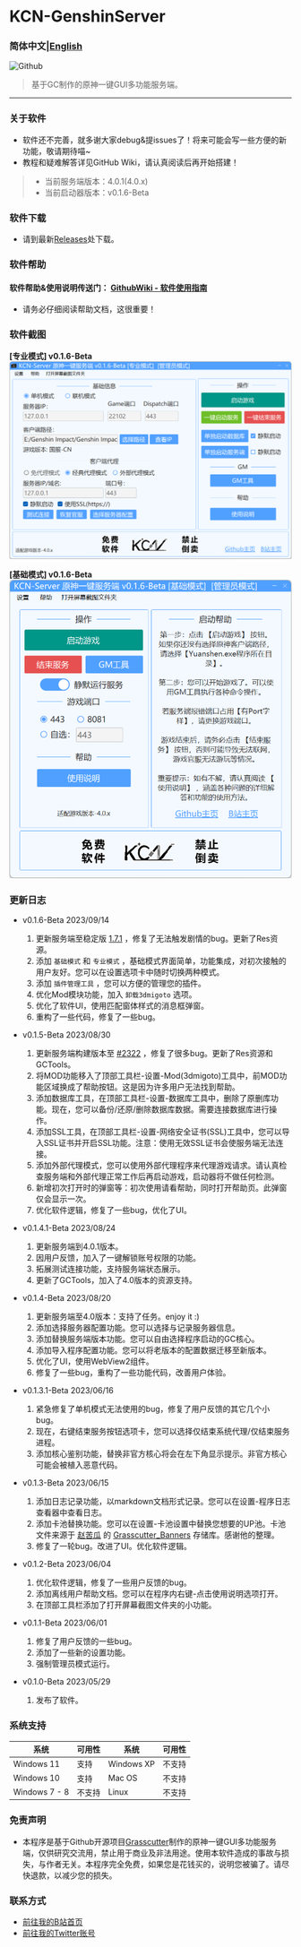 # KCN-GenshinServer

### 简体中文|[English](README_EN.md)

![Github](https://socialify.git.ci/JDDKCN/KCN-GenshinServer/image?description=1&forks=1&issues=1&language=1&logo=https%3A%2F%2Favatars.githubusercontent.com/u/103011451?v=4&name=1&owner=1&pulls=1&stargazers=1&theme=Light)

> 基于GC制作的原神一键GUI多功能服务端。

---

### 关于软件
- 软件还不完善，就多谢大家debug&提issues了！将来可能会写一些方便的新功能，敬请期待喵~ 
- 教程和疑难解答详见GitHub Wiki，请认真阅读后再开始搭建！
 > - 当前服务端版本：4.0.1(4.0.x)
 > - 当前启动器版本：v0.1.6-Beta

### 软件下载
- 请到最新[Releases](https://github.com/JDDKCN/KCN-GenshinServer/releases/)处下载。

### 软件帮助
  #### 软件帮助&使用说明传送门： [GithubWiki - 软件使用指南](https://github.com/JDDKCN/KCN-GenshinServer/wiki/)
  - 请务必仔细阅读帮助文档，这很重要！

### 软件截图
**[专业模式] v0.1.6-Beta**
![APP_CN](Doc/image04.png)

**[基础模式] v0.1.6-Beta**
![APP_CN](Doc/image05.png)

### 更新日志
- v0.1.6-Beta 2023/09/14
  1. 更新服务端至稳定版 [1.7.1](https://github.com/Grasscutters/Grasscutter/releases/tag/v1.7.1) ，修复了无法触发剧情的bug。更新了Res资源。
  2. 添加 `基础模式` 和 `专业模式` ，基础模式界面简单，功能集成，对初次接触的用户友好。您可以在设置选项卡中随时切换两种模式。
  3. 添加 `插件管理工具` ，您可以方便的管理您的插件。
  4. 优化Mod模块功能，加入 `卸载3dmigoto` 选项。
  5. 优化了软件UI，使用匹配窗体样式的消息框弹窗。
  6. 重构了一些代码，修复了一些bug。
  
- v0.1.5-Beta 2023/08/30
  1. 更新服务端构建版本至 [#2322](https://github.com/Grasscutters/Grasscutter/pull/2322) ，修复了很多bug。更新了Res资源和GCTools。
  2. 将MOD功能移入了顶部工具栏-设置-Mod(3dmigoto)工具中，前MOD功能区域换成了帮助按钮。这是因为许多用户无法找到帮助。
  3. 添加数据库工具，在顶部工具栏-设置-数据库工具中，删除了原删库功能。现在，您可以备份/还原/删除数据库数据。需要连接数据库进行操作。
  4. 添加SSL工具，在顶部工具栏-设置-网络安全证书(SSL)工具中，您可以导入SSL证书并开启SSL功能。注意：使用无效SSL证书会使服务端无法连接。
  5. 添加外部代理模式，您可以使用外部代理程序来代理游戏请求。请认真检查服务端和外部代理正常工作后再启动游戏，启动器将不做任何检测。
  6. 新增初次打开时的弹窗等：初次使用请看帮助，同时打开帮助页。此弹窗仅会显示一次。
  7. 优化软件逻辑，修复了一些bug，优化了UI。

- v0.1.4.1-Beta 2023/08/24
  1. 更新服务端到4.0.1版本。
  2. 因用户反馈，加入了一键解锁账号权限的功能。
  3. 拓展测试连接功能，支持服务端状态展示。
  4. 更新了GCTools，加入了4.0版本的资源支持。

- v0.1.4-Beta 2023/08/20
  1. 更新服务端至4.0版本：支持了任务。enjoy it :)
  2. 添加选择服务器配置功能。您可以选择与记录服务器信息。
  3. 添加替换服务端版本功能。您可以自由选择程序启动的GC核心。
  4. 添加导入程序配置功能。您可以将老版本的配置数据迁移至新版本。
  5. 优化了UI，使用WebView2组件。
  6. 修复了一些bug，重构了一些功能代码，改善用户体验。

- v0.1.3.1-Beta 2023/06/16
  1. 紧急修复了单机模式无法使用的bug，修复了用户反馈的其它几个小bug。
  2. 现在，右键结束服务按钮选项卡，您可以选择仅结束系统代理/仅结束服务进程。
  3. 添加核心鉴别功能，替换非官方核心将会在左下角显示提示。非官方核心可能会被植入恶意代码。

- v0.1.3-Beta 2023/06/15
  1. 添加日志记录功能，以markdown文档形式记录。您可以在设置-程序日志查看器中查看日志。
  2. 添加卡池替换功能。您可以在设置-卡池设置中替换您想要的UP池。卡池文件来源于 [赵苦瓜](https://github.com/Zhaokugua) 的 [Grasscutter_Banners](https://github.com/Zhaokugua/Grasscutter_Banners) 存储库。感谢他的整理。
  3. 修复了一轮bug。改进了UI。优化软件逻辑。
  
- v0.1.2-Beta 2023/06/04
  1. 优化软件逻辑，修复了一些用户反馈的bug。
  2. 添加离线用户帮助文档。您可以在程序内右键-点击使用说明选项打开。
  3. 在顶部工具栏添加了打开屏幕截图文件夹的小功能。

- v0.1.1-Beta 2023/06/01
  1. 修复了用户反馈的一些bug。
  2. 添加了一些新的设置功能。
  3. 强制管理员模式运行。

- v0.1.0-Beta 2023/05/29
  1. 发布了软件。

### 系统支持
| 系统           | 可用性    | 系统         | 可用性    |
|---------------|----------|--------------|----------|
| Windows 11    | 支持     | Windows XP   | 不支持    |
| Windows 10    | 支持     | Mac OS       | 不支持    |
| Windows 7 - 8 | 不支持   | Linux        | 不支持    |

### 免责声明
- 本程序是基于Github开源项目[Grasscutter](https://github.com/Grasscutters/Grasscutter)制作的原神一键GUI多功能服务端，仅供研究交流用，禁止用于商业及非法用途。使用本软件造成的事故与损失，与作者无关。本程序完全免费，如果您是花钱买的，说明您被骗了。请尽快退款，以减少您的损失。

### 联系方式
- [前往我的B站首页](https://space.bilibili.com/475547854/)
- [前往我的Twitter账号](https://twitter.com/2233KCN)
